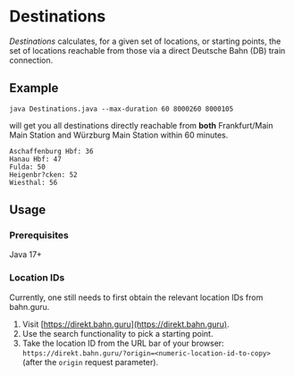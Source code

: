 # Destinations

_Destinations_ calculates, for a given set of locations, or starting points, the set of locations reachable from those via a direct Deutsche Bahn (DB) train connection.

## Example

```shell
java Destinations.java --max-duration 60 8000260 8000105
```

will get you all destinations directly reachable from **both** Frankfurt/Main Main Station and Würzburg Main Station within 60 minutes.

```
Aschaffenburg Hbf: 36
Hanau Hbf: 47
Fulda: 50
Heigenbr?cken: 52
Wiesthal: 56
```

## Usage

### Prerequisites

Java 17+

### Location IDs

Currently, one still needs to first obtain the relevant location IDs from bahn.guru.

1. Visit [https://direkt.bahn.guru](https://direkt.bahn.guru).
2. Use the search functionality to pick a starting point.
3. Take the location ID from the URL bar of your browser: `https://direkt.bahn.guru/?origin=<numeric-location-id-to-copy>` (after the `origin` request parameter).


